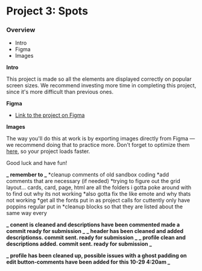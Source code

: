 # Project 3: Spots

### Overview

- Intro
- Figma
- Images

**Intro**

This project is made so all the elements are displayed correctly on popular screen sizes. We recommend investing more time in completing this project, since it's more difficult than previous ones.

**Figma**

- [Link to the project on Figma](https://www.figma.com/file/BBNm2bC3lj8QQMHlnqRsga/Sprint-3-Project-%E2%80%94-Spots?type=design&node-id=2%3A60&mode=design&t=afgNFybdorZO6cQo-1)

**Images**

The way you'll do this at work is by exporting images directly from Figma — we recommend doing that to practice more. Don't forget to optimize them [here](https://tinypng.com/), so your project loads faster.

Good luck and have fun!

**_ remember to _**
*cleanup comments of old sandbox coding
*add comments that are necessary (if needed)
*trying to figure out the grid layout... cards, card, page, html are all the folders i gotta poke around with to find out why its not working
*also gotta fix the like emote and why thats not working
*get all the fonts put in as project calls for cuttently only have poppins regular put in
*cleanup blocks so that they are listed about the same way every

**_ conent is cleaned and descriptions have been commented made a commit ready for submission _**
**_ header has been cleaned and added descriptionss. commit sent. ready for submission _**
**_ profile clean and descriptions added. commit sent. ready for submission _**

**_ profile has been cleaned up, possible issues with a ghost padding on edit button-comments have been added for this 10-29 4:20am _**
